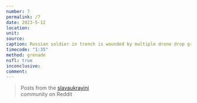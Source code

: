 ```yaml
---
number: 7
permalink: /7
date: 2023-5-12
location:
unit:
source: 
caption: Russian soldier in trench is wounded by multiple drone drop grenades. Puts grenade to his own head
timecode: "1:35"
method: grenade
nsfl: true
inconclusive:
comment:
---
```

<blockquote class="reddit-embed-bq" data-embed-height="566">Posts from the <a href="https://www.reddit.com/r/SlavaUkrayini/comments/13fr9or/a_russian_soldier_commits_suicide_with_his_own/">slavaukrayini</a><br> community on Reddit</blockquote><script async="" src="https://embed.reddit.com/widgets.js" charset="UTF-8"></script>